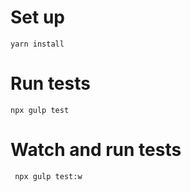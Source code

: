 # Set up

```shell
yarn install
```

# Run tests

```shell
npx gulp test
```

# Watch and run tests

```shell
 npx gulp test:w
```
